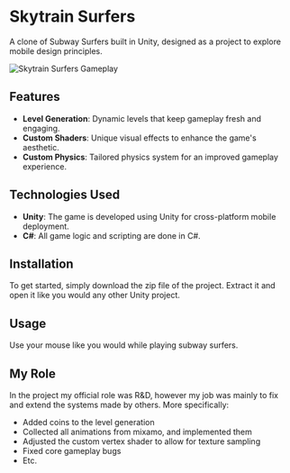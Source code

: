 # Skytrain Surfers

A clone of Subway Surfers built in Unity, designed as a project to explore mobile design principles.

![Skytrain Surfers Gameplay](ReadmeAssets/skytrain-surfers.gif)

## Features

- **Level Generation**: Dynamic levels that keep gameplay fresh and engaging.
- **Custom Shaders**: Unique visual effects to enhance the game's aesthetic.
- **Custom Physics**: Tailored physics system for an improved gameplay experience.

## Technologies Used

- **Unity**: The game is developed using Unity for cross-platform mobile deployment.
- **C#**: All game logic and scripting are done in C#.

## Installation

To get started, simply download the zip file of the project. Extract it and open it like you would any other Unity project.

## Usage

Use your mouse like you would while playing subway surfers.

## My Role

In the project my official role was R&D, however my job was mainly to fix and extend the systems made by others.
More specifically:
- Added coins to the level generation
- Collected all animations from mixamo, and implemented them
- Adjusted the custom vertex shader to allow for texture sampling
- Fixed core gameplay bugs
- Etc.
